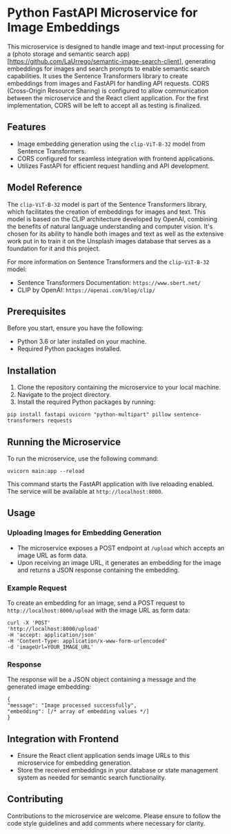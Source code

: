 # Python FastAPI Microservice for Image Embeddings

This microservice is designed to handle image and text-input processing for a (photo storage and semantic search app)[https://github.com/LaUrrego/semantic-image-search-client], generating embeddings for images and search prompts to enable semantic search capabilities. It uses the Sentence Transformers library to create embeddings from images and FastAPI for handling API requests. CORS (Cross-Origin Resource Sharing) is configured to allow communication between the microservice and the React client application. For the first implementation, CORS will be left to accept all as testing is finalized. 

## Features

- Image embedding generation using the `clip-ViT-B-32` model from Sentence Transformers.
- CORS configured for seamless integration with frontend applications.
- Utilizes FastAPI for efficient request handling and API development.


## Model Reference

The `clip-ViT-B-32` model is part of the Sentence Transformers library, which facilitates the creation of embeddings for images and text. This model is based on the CLIP architecture developed by OpenAI, combining the benefits of natural language understanding and computer vision. It's chosen for its ability to handle both images and text as well as the extensive work put in to train it on the Unsplash images database that serves as a foundation for it and this project. 

For more information on Sentence Transformers and the `clip-ViT-B-32` model:

- Sentence Transformers Documentation: `https://www.sbert.net/`
- CLIP by OpenAI: `https://openai.com/blog/clip/`


## Prerequisites

Before you start, ensure you have the following:

- Python 3.6 or later installed on your machine.
- Required Python packages installed.

## Installation

1. Clone the repository containing the microservice to your local machine.
2. Navigate to the project directory.
3. Install the required Python packages by running:

```
pip install fastapi uvicorn "python-multipart" pillow sentence-transformers requests
```

## Running the Microservice

To run the microservice, use the following command:

```
uvicorn main:app --reload
```


This command starts the FastAPI application with live reloading enabled. The service will be available at `http://localhost:8000`.

## Usage

### Uploading Images for Embedding Generation

- The microservice exposes a POST endpoint at `/upload` which accepts an image URL as form data.
- Upon receiving an image URL, it generates an embedding for the image and returns a JSON response containing the embedding.

### Example Request

To create an embedding for an image, send a POST request to `http://localhost:8000/upload` with the image URL as form data:

```
curl -X 'POST'
'http://localhost:8000/upload'
-H 'accept: application/json'
-H 'Content-Type: application/x-www-form-urlencoded'
-d 'imageUrl=YOUR_IMAGE_URL'
```

### Response

The response will be a JSON object containing a message and the generated image embedding:

```
{
"message": "Image processed successfully",
"embedding": [/* array of embedding values */]
}
```


## Integration with Frontend

- Ensure the React client application sends image URLs to this microservice for embedding generation.
- Store the received embeddings in your database or state management system as needed for semantic search functionality.

## Contributing

Contributions to the microservice are welcome. Please ensure to follow the code style guidelines and add comments where necessary for clarity.


